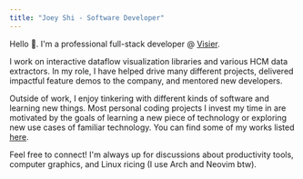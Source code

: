 ```yaml
---
title: "Joey Shi - Software Developer"
---
```


Hello 👋. I'm a professional full-stack developer @ [Visier](https://www.visier.com/).

I work on interactive dataflow visualization libraries and various HCM data extractors.
In my role, I have helped drive many different projects,
delivered impactful feature demos to the company, and mentored new developers.

Outside of work, I enjoy tinkering with different kinds of software and learning new things.
Most personal coding projects I invest my time in are motivated by the goals of
learning a new piece of technology or exploring new use cases of familiar technology.
You can find some of my works listed [here](/projects/).

Feel free to connect! I'm always up for discussions about productivity tools,
computer graphics, and Linux ricing (I use Arch and Neovim btw).
